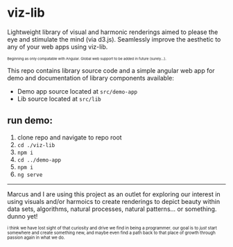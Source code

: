 # viz-lib
Lightweight library of visual and harmonic renderings aimed to please the eye and stimulate the mind (via d3.js). Seamlessly improve the aesthetic to any of your web apps using viz-lib.

<sub><sub><sub>Beginning as only compatable with Angular. Global web support to be added in future (surely...).</sub></sub></sub>

This repo contains library source code and a simple angular web app for demo and documentation of library components available:
* Demo app source located at `src/demo-app`
* Lib source located at `src/lib` 

## run demo:
1. clone repo and navigate to repo root
2. `cd ./viz-lib`
3. `npm i`
4. `cd ../demo-app`
5. `npm i`
6. `ng serve`

---------------------------------

Marcus and I are using this project as an outlet for exploring our interest in using visuals and/or harmoics to create renderings to depict beauty within data sets, algorithms, natural processes, natural patterns... or something. dunno yet! 

<sub><sub>i think we have lost sight of that curiosity and drive we find in being a programmer. our goal is to *just* start somewhere and create something new, and maybe even find a path back to that place of growth through passion again in what we do.</sub></sub>
